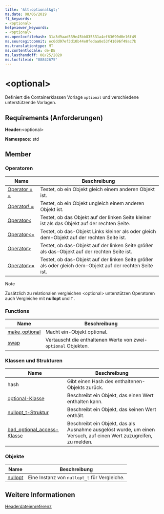 ```yaml
---
title: '&lt;optional&gt;'
ms.date: 08/06/2019
f1_keywords:
- <optional>
helpviewer_keywords:
- <optional>
ms.openlocfilehash: 31a3d9aad539e45bb835331a4ef63690d0e16f49
ms.sourcegitcommit: ec6dd97ef3d10b44e0fedaa8e53f41696f49ac7b
ms.translationtype: MT
ms.contentlocale: de-DE
ms.lasthandoff: 08/25/2020
ms.locfileid: "88842675"
---
```

# <a name="ltoptionalgt"></a>&lt;optional&gt;

Definiert die Containerklassen Vorlage `optional` und verschiedene unterstützende Vorlagen.

## <a name="requirements"></a>Requirements (Anforderungen)

**Header:**\<optional>

**Namespace:** std

## <a name="members"></a>Member

### <a name="operators"></a>Operatoren

|Name|Beschreibung|
|-|-|
|[Operator = =](../standard-library/optional-operators.md#op_eq_eq)|Testet, ob ein Objekt gleich einem anderen Objekt ist.|
|[Operator! =](../standard-library/optional-operators.md#op_neq)|Testet, ob ein Objekt ungleich einem anderen Objekt ist.|
|[Operator<](../standard-library/optional-operators.md#op_lt)|Testet, ob das Objekt auf der linken Seite kleiner ist als das Objekt auf der rechten Seite.|
|[Operator<=](../standard-library/optional-operators.md#op_lt_eq)|Testet, ob das-Objekt Links kleiner als oder gleich dem-Objekt auf der rechten Seite ist.|
|[Operator>](../standard-library/optional-operators.md#op_gt)|Testet, ob das-Objekt auf der linken Seite größer als das-Objekt auf der rechten Seite ist.|
|[Operator>=](../standard-library/optional-operators.md#op_lt_eq)|Testet, ob das-Objekt auf der linken Seite größer als oder gleich dem-Objekt auf der rechten Seite ist.|

> [!NOTE]
> Zusätzlich zu relationalen vergleichen \<optional> unterstützen Operatoren auch Vergleiche mit **nullopt** und `T` .

### <a name="functions"></a>Functions

|Name|Beschreibung|
|-|-|
|[make_optional](../standard-library/optional-functions.md#make_optional)|Macht ein-Objekt optional.|
|[swap](../standard-library/optional-functions.md#swap)|Vertauscht die enthaltenen Werte von zwei- `optional` Objekten.|

### <a name="classes-and-structs"></a>Klassen und Strukturen

|Name|Beschreibung|
|-|-|
|hash|Gibt einen Hash des enthaltenen-Objekts zurück.|
|[optional-Klasse](../standard-library/optional-class.md)|Beschreibt ein Objekt, das einen Wert enthalten kann.|
|[nullopt_t-Struktur](../standard-library/nullopt-t-structure.md)|Beschreibt ein Objekt, das keinen Wert enthält.|
|[bad_optional_access-Klasse](../standard-library/bad-optional-access-class.md)|Beschreibt ein Objekt, das als Ausnahme ausgelöst wurde, um einen Versuch, auf einen Wert zuzugreifen, zu melden.|

### <a name="objects"></a>Objekte

|Name|Beschreibung|
|-|-|
|[nullopt](../standard-library/optional-functions.md#nullopt)|Eine Instanz von `nullopt_t` für Vergleiche.|

## <a name="see-also"></a>Weitere Informationen

[Headerdateienreferenz](../standard-library/cpp-standard-library-header-files.md)
